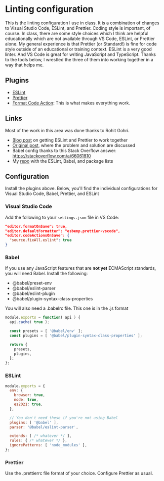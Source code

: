 # Linting configuration

This is the linting configuration I use in class. It is a combination of changes to Visual Studio Code, ESLint, and Prettier. Coding style is important, of course. In class, there are some style choices which I think are helpful educationally which are not available through VS Code, ESLint, or Prettier alone. My general experience is that Prettier (or Standard!) is fine for code style outside of an educational or training context. ESLint is a very good linter. And VS Code is great for writing JavaScript and TypeScript. Thanks to the tools below, I wrestled the three of them into working together in a way that helps me. 

## Plugins

- [ESLint](https://marketplace.visualstudio.com/items?itemName=dbaeumer.vscode-eslint) 
- [Prettier](https://marketplace.visualstudio.com/items?itemName=esbenp.prettier-vscode) 
- [Format Code Action](https://marketplace.visualstudio.com/items?itemName=rohit-gohri.format-code-action): This is what makes everything work.

## Links

Most of the work in this area was done thanks to Rohit Gohri. 

- [Blog post](https://rohit.page/blog/posts/how-to-get-prettier-eslint-play-nicely-with-vscode) on getting ESLint and Prettier to work together
- [Original post](https://github.com/prettier/prettier-vscode/issues/1277#issuecomment-621175180), where the problem and solution are discussed
- Babel config thanks to this Stack Overflow answer: https://stackoverflow.com/a/66061810
- My [repo](https://github.com/johnpaxton/javascript-config) with the ESLint, Babel, and package lists

## Configuration

Install the plugins above. Below, you'll find the individual configurations for Visual Studio Code, Babel, Prettier, and ESLint

### Visual Studio Code
Add the following to your `settings.json` file in VS Code: 

```json
"editor.formatOnSave": true,
"editor.defaultFormatter": "esbenp.prettier-vscode",
"editor.codeActionsOnSave": {
  "source.fixAll.eslint": true
}
```

### Babel
If you use any JavaScript features that are **not yet** ECMAScript standards, you will need Babel. Install the following:
  - @babel/preset-env
  - @babel/eslint-parser
  - @babel/eslint-plugin
  - @babel/plugin-syntax-class-properties

You will also need a .babelrc file. This one is in the .js format
```javascript
module.exports = function( api ) {
  api.cache( true );

  const presets = [ '@babel/env' ];
  const plugins = [ '@babel/plugin-syntax-class-properties' ];

  return {
    presets,
    plugins,
  };
};
```

### ESLint

```javascript
module.exports = {
  env: {
    browser: true,
    node: true,
    es2021: true,
  },

  // You don't need these if you're not using Babel
  plugins: [ '@babel' ],
  parser: '@babel/eslint-parser',

  extends: [ /* whatever */ ],
  rules: { /* whatever */ },
  ignorePatterns: [ 'node_modules' ],
};
```

### Prettier

Use the .prettierrc file format of your choice. Configure Prettier as usual.

